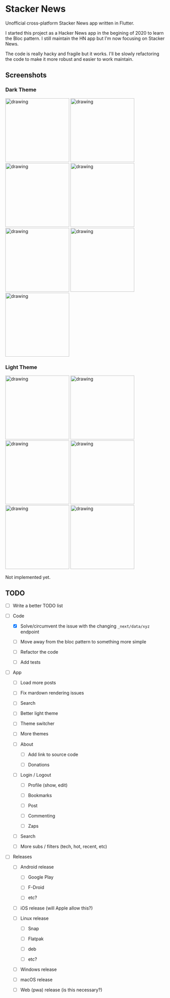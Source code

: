 # Stacker News

Unofficial cross-platform Stacker News app written in Flutter.

I started this project as a Hacker News app in the begining of 2020 to learn the Bloc pattern. I still maintain the HN app but I'm now focusing on Stacker News.

The code is really hacky and fragile but it works. I'll be slowly refactoring the code to make it more robust and easier to work maintain.

## Screenshots

### Dark Theme

<p float="left">
  <img src="./screenshots/dark/top_dark1.jpeg" alt="drawing" width="200"/>
  <img src="./screenshots/dark/bitcoin_dark1.jpeg" alt="drawing" width="200"/>
  <img src="./screenshots/dark/nostr_dark1.jpeg" alt="drawing" width="200"/>
  <img src="./screenshots/dark/jobs_dark1.jpeg" alt="drawing" width="200"/>
  <img src="./screenshots/dark/comments_dark1.jpeg" alt="drawing" width="200"/>
  <img src="./screenshots/dark/comments_dark2.jpeg" alt="drawing" width="200"/>
  <img src="./screenshots/dark/about_dark1.jpeg" alt="drawing" width="200"/>
</p>

### Light Theme

<p float="left">
  <img src="./screenshots/light/top_light1.jpeg" alt="drawing" width="200"/>
  <img src="./screenshots/light/bitcoin_light1.jpeg" alt="drawing" width="200"/>
  <img src="./screenshots/light/nostr_light1.jpeg" alt="drawing" width="200"/>
  <img src="./screenshots/light/jobs_light1.jpeg" alt="drawing" width="200"/>
  <img src="./screenshots/light/comments_light1.jpeg" alt="drawing" width="200"/>
  <img src="./screenshots/light/comments_light2.jpeg" alt="drawing" width="200"/>
</p>

Not implemented yet.

## TODO

- [ ] Write a better TODO list

- [ ] Code

  - [x] Solve/circumvent the issue with the changing `_next/data/xyz` endpoint

  - [ ] Move away from the bloc pattern to something more simple

  - [ ] Refactor the code

  - [ ] Add tests

- [ ] App

  - [ ] Load more posts

  - [ ] Fix mardown rendering issues

  - [ ] Search

  - [ ] Better light theme

  - [ ] Theme switcher

  - [ ] More themes

  - [ ] About

    - [ ] Add link to source code

    - [ ] Donations

  - [ ] Login / Logout

    - [ ] Profile (show, edit)

    - [ ] Bookmarks

    - [ ] Post

    - [ ] Commenting

    - [ ] Zaps

  - [ ] Search

  - [ ] More subs / filters (tech, hot, recent, etc)

- [ ] Releases

  - [ ] Android release

    - [ ] Google Play

    - [ ] F-Droid

    - [ ] etc?

  - [ ] iOS release (will Apple allow this?)

  - [ ] Linux release

    - [ ] Snap

    - [ ] Flatpak

    - [ ] deb

    - [ ] etc?

  - [ ] Windows release

  - [ ] macOS release

  - [ ] Web (pwa) release (is this necessary?)
